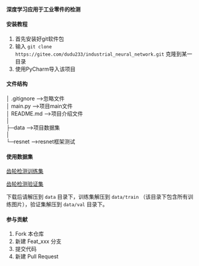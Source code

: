 #### 深度学习应用于工业零件的检测

#### 安装教程

1. 首先安装好git软件包
2. 输入 `git clone https://gitee.com/dudu233/industrial_neural_network.git` 克隆到某一目录
3. 使用PyCharm导入该项目

#### 文件结构

│ .gitignore -->忽略文件  
│ main.py -->项目main文件  
│ README.md -->项目介绍文件  
│  
├─data -->项目数据集  
│  
└─resnet -->resnet框架测试

#### 使用数据集

[齿轮检测训练集](https://drive.google.com/file/d/1CZo-Ab5BXkTjV-b1-NIFzYMjfJQMl4nG/view?usp=share_link)

[齿轮检测验证集](https://drive.google.com/file/d/1-0sSrmhElBseeZWICu77lzTxoOiRD8yG/view?usp=share_link)

下载后请解压到 `data` 目录下，训练集解压到 `data/train` （该目录下包含所有训练图片），验证集解压到 `data/val` 目录下。 

#### 参与贡献

1. Fork 本仓库
2. 新建 Feat_xxx 分支
3. 提交代码
4. 新建 Pull Request
